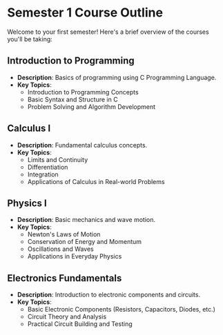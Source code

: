 # Semester 1 Course Outline

Welcome to your first semester! Here's a brief overview of the courses you'll be taking:

## Introduction to Programming
- **Description**: Basics of programming using C Programming Language.
- **Key Topics**:
  - Introduction to Programming Concepts
  - Basic Syntax and Structure in C
  - Problem Solving and Algorithm Development

## Calculus I
- **Description**: Fundamental calculus concepts.
- **Key Topics**:
  - Limits and Continuity
  - Differentiation
  - Integration
  - Applications of Calculus in Real-world Problems

## Physics I
- **Description**: Basic mechanics and wave motion.
- **Key Topics**:
  - Newton's Laws of Motion
  - Conservation of Energy and Momentum
  - Oscillations and Waves
  - Applications in Everyday Physics

## Electronics Fundamentals
- **Description**: Introduction to electronic components and circuits.
- **Key Topics**:
  - Basic Electronic Components (Resistors, Capacitors, Diodes, etc.)
  - Circuit Theory and Analysis
  - Practical Circuit Building and Testing
